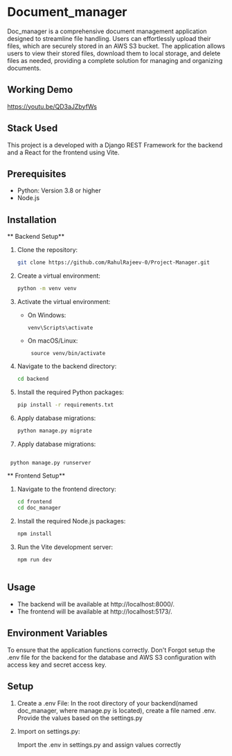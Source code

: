 # Document_manager
Doc_manager is a comprehensive document management application designed to streamline file handling. Users can effortlessly upload their files, which are securely stored in an AWS S3 bucket. The application allows users to view their stored files, download them to local storage, and delete files as needed, providing a complete solution for managing and organizing documents.

## Working Demo

https://youtu.be/QD3aJZbyfWs

## Stack Used

This project is a developed with a Django REST Framework for the  backend and a React for the  frontend using Vite.


## Prerequisites

  * Python: Version 3.8 or higher
  * Node.js


## Installation

** Backend Setup**

  1. Clone the repository:
     ```bash
     git clone https://github.com/RahulRajeev-0/Project-Manager.git

  2. Create a virtual environment:
     ```bash
     python -m venv venv

  3. Activate the virtual environment:
     * On Windows:

           venv\Scripts\activate
     * On macOS/Linux:

            source venv/bin/activate



  4. Navigate to the backend directory:
     ```bash
     cd backend


  5. Install the required Python packages:
     ```bash
     pip install -r requirements.txt


  6. Apply database migrations:
      ```bash
     python manage.py migrate


   6. Apply database migrations:
      ```bash
     python manage.py runserver


** Frontend Setup**

   1. Navigate to the frontend directory:
      ```bash
      cd frontend
      cd doc_manager
      ```
      
   2. Install the required Node.js packages:
      ```bash
      npm install

   3. Run the Vite development server:
      ```bash
      npm run dev



## Usage
 * The backend will be available at http://localhost:8000/.
 * The frontend will be available at http://localhost:5173/.


## Environment Variables

To ensure that the application functions correctly. Don't Forgot setup the .env file for the backend for the database and AWS S3 configuration with access key and secret access key.


## Setup

  1. Create a .env File:
     In the root directory of your backend(named doc_manager, where manage.py is located), create a file named .env. Provide the values based on the settings.py

  2. Import on settings.py:

     Import  the .env in settings.py and assign values correctly 


     
